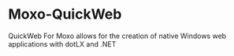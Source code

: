 # Moxo-QuickWeb
QuickWeb For Moxo allows for the creation of native Windows web applications with dotLX and .NET
